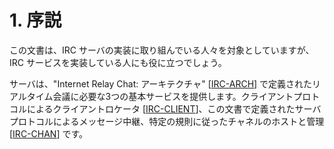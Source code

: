 # 1. 序説

この文書は、IRC サーバの実装に取り組んでいる人々を対象としていますが、IRC サービスを実装している人にも役に立つでしょう。

サーバは、"Internet Relay Chat: アーキテクチャ" [[IRC-ARCH](https://solareenlo.com/rfc2810)] で定義されたリアルタイム会議に必要な3つの基本サービスを提供します。クライアントプロトコルによるクライアントロケータ [[IRC-CLIENT](https://solareenlo.com/rfc2812)]、この文書で定義されたサーバプロトコルによるメッセージ中継、特定の規則に従ったチャネルのホストと管理 [[IRC-CHAN](https://solareenlo.com/rfc2811)] です。
